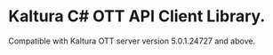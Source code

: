 # Kaltura C# OTT API Client Library.
Compatible with Kaltura OTT server version 5.0.1.24727 and above.
